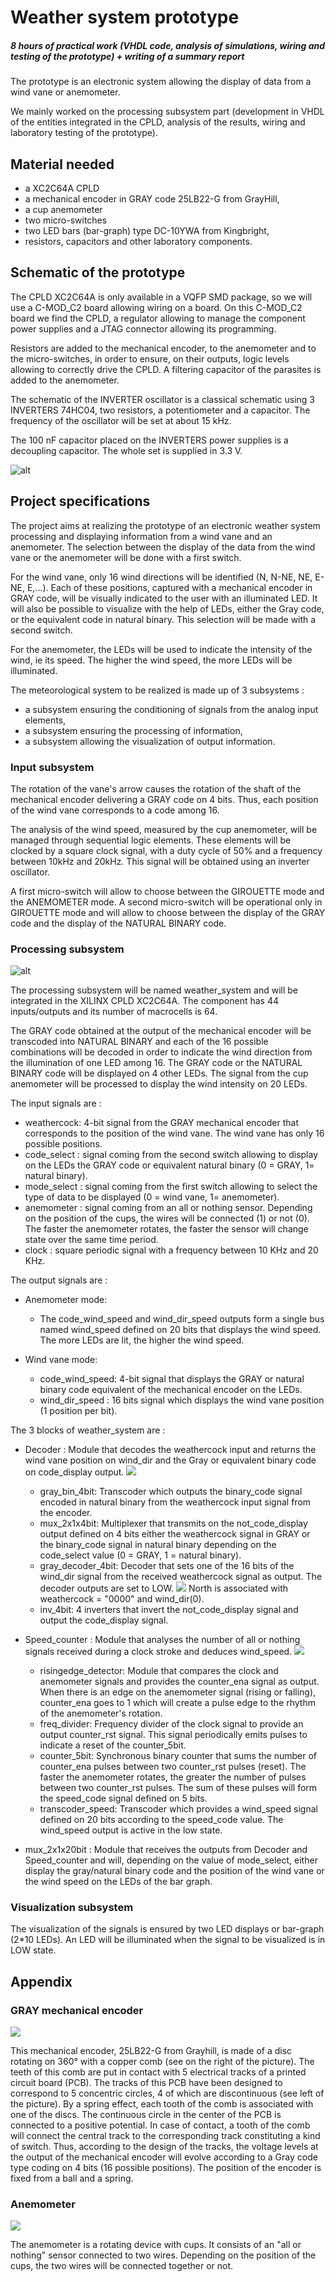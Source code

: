 # Weather system prototype

##### 8 hours of practical work (VHDL code, analysis of simulations, wiring and testing of the prototype) + writing of a summary report

The prototype is an electronic system allowing the display of data from a wind vane or anemometer. 

We mainly worked on the processing subsystem part (development in VHDL of the entities integrated in the CPLD, analysis of the results, wiring and laboratory testing of the prototype).

## Material needed
- a XC2C64A CPLD
- a mechanical encoder in GRAY code 25LB22-G from GrayHill, 
- a cup anemometer 
- two micro-switches
- two LED bars (bar-graph) type DC-10YWA from Kingbright, 
- resistors, capacitors and other laboratory components. 

## Schematic of the prototype

The CPLD XC2C64A is only available in a VQFP SMD package, so we will use a C-MOD_C2 board allowing wiring on a board. On this C-MOD_C2 board we find the CPLD, a regulator allowing to manage the component power supplies and a JTAG connector allowing its programming. 

Resistors are added to the mechanical encoder, to the anemometer and to the micro-switches, in order to ensure, on their outputs, logic levels allowing to correctly drive the CPLD. A filtering capacitor of the parasites is added to the anemometer. 

The schematic of the INVERTER oscillator is a classical schematic using 3 INVERTERS 74HC04, two resistors, a potentiometer and a capacitor. The frequency of the oscillator will be set at about 15 kHz. 

The 100 nF capacitor placed on the INVERTERS power supplies is a decoupling capacitor. The whole set is supplied in 3.3 V. 

![alt](Girouette_v2-1.jpg)

## Project specifications

The project aims at realizing the prototype of an electronic weather system processing and displaying information from a wind vane and an anemometer. The selection between the display of the data from the wind vane or the anemometer will be done with a first switch.

For the wind vane, only 16 wind directions will be identified (N, N-NE, NE, E-NE, E,...). Each of these positions, captured with a mechanical encoder in GRAY code, will be visually indicated to the user with an illuminated LED. It will also be possible to visualize with the help of LEDs, either the Gray code, or the equivalent code in natural binary. This selection will be made with a second switch. 

For the anemometer, the LEDs will be used to indicate the intensity of the wind, ie its speed. The higher the wind speed, the more LEDs will be illuminated. 

The meteorological system to be realized is made up of 3 subsystems : 
- a subsystem ensuring the conditioning of signals from the analog input elements, 
- a subsystem ensuring the processing of information, 
- a subsystem allowing the visualization of output information. 

### Input subsystem
The rotation of the vane's arrow causes the rotation of the shaft of the mechanical encoder delivering a GRAY code on 4 bits. Thus, each position of the wind vane corresponds to a code among 16.

The analysis of the wind speed, measured by the cup anemometer, will be managed through sequential logic elements. These elements will be clocked by a square clock signal, with a duty cycle of 50% and a frequency between 10kHz and 20kHz. This signal will be obtained using an inverter oscillator. 

A first micro-switch will allow to choose between the GIROUETTE mode and the ANEMOMETER mode. A second micro-switch will be operational only in GIROUETTE mode and will allow to choose between the display of the GRAY code and the display of the NATURAL BINARY code. 

### Processing subsystem

![alt](weather_system.jpg)

The processing subsystem will be named weather_system and will be integrated in the XILINX CPLD XC2C64A. The component has 44 inputs/outputs and its number of macrocells is 64. 

The GRAY code obtained at the output of the mechanical encoder will be transcoded into NATURAL BINARY and each of the 16 possible combinations will be decoded in order to indicate the wind direction from the illumination of one LED among 16. The GRAY code or the NATURAL BINARY code will be displayed on 4 other LEDs. The signal from the cup anemometer will be processed to display the wind intensity on 20 LEDs. 

The input signals are :
- weathercock: 4-bit signal from the GRAY mechanical encoder that corresponds to the position of the wind vane. The wind vane has only 16 possible positions.
- code_select : signal coming from the second switch allowing to display on the LEDs the GRAY code or equivalent natural binary (0 = GRAY, 1= natural binary).
- mode_select : signal coming from the first switch allowing to select the type of data to be displayed (0 = wind vane, 1= anemometer).
- anemometer : signal coming from an all or nothing sensor. Depending on the position of the cups, the wires will be connected (1) or not (0). The faster the anemometer rotates, the faster the sensor will change state over the same time period.
- clock : square periodic signal with a frequency between 10 KHz and 20 KHz.

The output signals are :
- Anemometer mode:
  - The code_wind_speed and wind_dir_speed outputs form a single bus named wind_speed defined on 20 bits that displays the wind speed. The more LEDs are lit, the higher the wind speed.

- Wind vane mode:
  - code_wind_speed: 4-bit signal that displays the GRAY or natural binary code equivalent of the mechanical encoder on the LEDs.
  - wind_dir_speed : 16 bits signal which displays the wind vane position (1 position per bit).

The 3 blocks of weather_system are :
- Decoder : Module that decodes the weathercock input and returns the wind vane position on wind_dir and the Gray or equivalent binary code on code_display output.
![](Decoder.jpg)
  - gray_bin_4bit: Transcoder which outputs the binary_code signal encoded in natural binary from the weathercock input signal from the encoder.
  - mux_2x1x4bit: Multiplexer that transmits on the not_code_display output defined on 4 bits either the weathercock signal in GRAY or the binary_code signal in natural binary depending on the code_select value (0 = GRAY, 1 = natural binary).
  - gray_decoder_4bit: Decoder that sets one of the 16 bits of the wind_dir signal from the received weathercock signal as output. The decoder outputs are set to LOW. 
    ![](Bits_wind_dir.jpg)
    North is associated with weathercock = "0000" and wind_dir(0).
  - inv_4bit: 4 inverters that invert the not_code_display signal and output the code_display signal.


- Speed_counter : Module that analyses the number of all or nothing signals received during a clock stroke and deduces wind_speed.
![](Speed_counter.jpg)
  - risingedge_detector: Module that compares the clock and anemometer signals and provides the counter_ena signal as output. When there is an edge on the anemometer signal (rising or falling), counter_ena goes to 1 which will create a pulse edge to the rhythm of the anemometer's rotation.
  - freq_divider: Frequency divider of the clock signal to provide an output counter_rst signal. This signal periodically emits pulses to indicate a reset of the counter_5bit.
  - counter_5bit: Synchronous binary counter that sums the number of counter_ena pulses between two counter_rst pulses (reset). The faster the anemometer rotates, the greater the number of pulses between two counter_rst pulses. The sum of these pulses will form the speed_code signal defined on 5 bits.
  - transcoder_speed: Transcoder which provides a wind_speed signal defined on 20 bits according to the speed_code value. The wind_speed output is active in the low state.


- mux_2x1x20bit : Module that receives the outputs from Decoder and Speed_counter and will, depending on the value of mode_select, either display the gray/natural binary code and the position of the wind vane or the wind speed on the LEDs of the bar graph.

### Visualization subsystem

The visualization of the signals is ensured by two LED displays or bar-graph (2*10 LEDs). An LED will be illuminated when the signal to be visualized is in LOW state. 


## Appendix
### GRAY mechanical encoder

![](Gray_Encoder.jpg)

This mechanical encoder, 25LB22-G from Grayhill, is made of a disc rotating on 360° with a copper comb (see on the right of the picture). The teeth of this comb are put in contact with 5 electrical tracks of a printed circuit board (PCB). The tracks of this PCB have been designed to correspond to 5 concentric circles, 4 of which are discontinuous (see left of the picture). By a spring effect, each tooth of the comb is associated with one of the discs. The continuous circle in the center of the PCB is connected to a positive potential. In case of contact, a tooth of the comb will connect the central track to the corresponding track constituting a kind of switch. Thus, according to the design of the tracks, the voltage levels at the output of the mechanical encoder will evolve according to a Gray code type coding on 4 bits (16 possible positions). The position of the encoder is fixed from a ball and a spring. 

### Anemometer

![](Anemometer.jpg)

The anemometer is a rotating device with cups. It consists of an "all or nothing" sensor connected to two wires. Depending on the position of the cups, the two wires will be connected together or not. 
